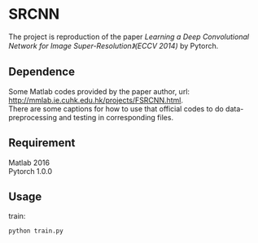 # SRCNN
The project is reproduction of the paper *Learning a Deep Convolutional Network for Image Super-Resolution》(ECCV 2014)* by Pytorch.
## Dependence
Some Matlab codes provided by the paper author, url: http://mmlab.ie.cuhk.edu.hk/projects/FSRCNN.html.  
There are some captions for how to use that official codes to do data-preprocessing and testing in corresponding files.  
## Requirement
Matlab 2016  
Pytorch 1.0.0  
## Usage
train:
```
python train.py
```
